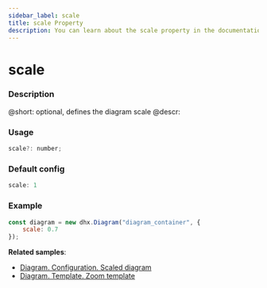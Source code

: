 ```yaml
---
sidebar_label: scale
title: scale Property
description: You can learn about the scale property in the documentation of the DHTMLX JavaScript Diagram library. Browse developer guides and API reference, try out code examples and live demos, and download a free 30-day evaluation version of DHTMLX Diagram.
---
```


# scale

### Description

@short: optional, defines the diagram scale
@descr:


### Usage

~~~js
scale?: number;
~~~

### Default config

~~~js
scale: 1
~~~

### Example

~~~js
const diagram = new dhx.Diagram("diagram_container", { 
  	scale: 0.7
});
~~~

**Related samples**:
- [Diagram. Configuration. Scaled diagram](https://snippet.dhtmlx.com/9h89c3gl)
- [Diagram. Template. Zoom template](https://snippet.dhtmlx.com/09o8t3o2)
